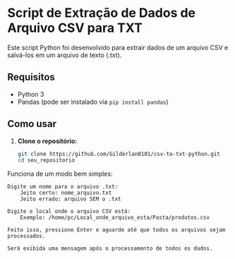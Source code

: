 # Script de Extração de Dados de Arquivo CSV para TXT

Este script Python foi desenvolvido para extrair dados de um arquivo CSV e salvá-los em um arquivo de texto (.txt).

## Requisitos

- Python 3
- Pandas (pode ser instalado via `pip install pandas`)

## Como usar

1. **Clone o repositório:**

   ```bash
   git clone https://github.com/Gilderlan0101/csv-to-txt-python.git
   cd seu_repositorio

  Funciona de um modo bem simples:

    Digite um nome para o arquivo .txt:
        Jeito certo: nome_arquivo.txt
        Jeito errado: arquivo SEM o .txt

    Digite o local onde o arquivo CSV está:
        Exemplo: /home/pc/Local_onde_arquivo_esta/Pasta/produtos.csv

    Feito isso, pressione Enter e aguarde até que todos os arquivos sejam processados.

    Será exibida uma mensagem após o processamento de todos os dados.
